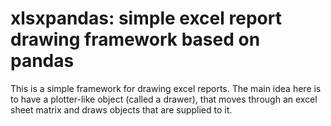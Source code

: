 # xlsxpandas: simple excel report drawing framework based on pandas

This is a simple framework for drawing excel reports. The main idea here is to have a plotter-like object (called a drawer),
that moves through an excel sheet matrix and draws objects that are supplied to it.
